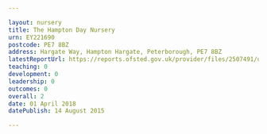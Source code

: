 ```yaml
---

layout: nursery
title: The Hampton Day Nursery
urn: EY221690
postcode: PE7 8BZ
address: Hargate Way, Hampton Hargate, Peterborough, PE7 8BZ
latestReportUrl: https://reports.ofsted.gov.uk/provider/files/2507491/urn/EY221690.pdf
teaching: 0
development: 0
leadership: 0
outcomes: 0
overall: 2
date: 01 April 2018 
datePublish: 14 August 2015

---
```

